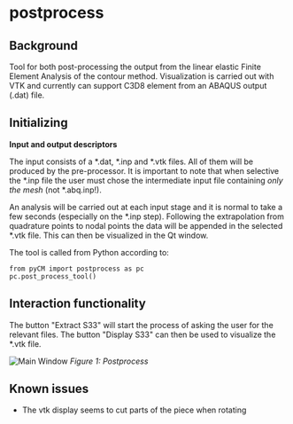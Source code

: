 # postprocess

## Background
Tool for both post-processing the output from the linear elastic Finite Element Analysis of the contour method. Visualization is carried out with VTK and currently can support C3D8 element from an ABAQUS output (.dat) file.

## Initializing

**Input and output descriptors**

The input consists of a *.dat, *.inp and *.vtk files. All of them will be produced by the pre-processor. It is important to note that when selective the *.inp file the user must chose the intermediate input file containing *only the mesh* (not *.abq.inp!).

An analysis will be carried out at each input stage and it is normal to take a few seconds (especially on the *.inp step). Following the extrapolation from quadrature points to nodal points the data will be appended in the selected *.vtk file. This can then be visualized in the Qt window.

The tool is called from Python according to:
~~~
from pyCM import postprocess as pc
pc.post_process_tool()
~~~

##  Interaction functionality
The button "Extract S33" will start the process of asking the user for the relevant files. The button "Display S33" can then be used to visualize the *.vtk file.

<span>![<span>Main Window</span>](images/postprocess.png)</span>
*<a name="fig2"></a> Figure 1: Postprocess*

## Known issues
- The vtk display seems to cut parts of the piece when rotating